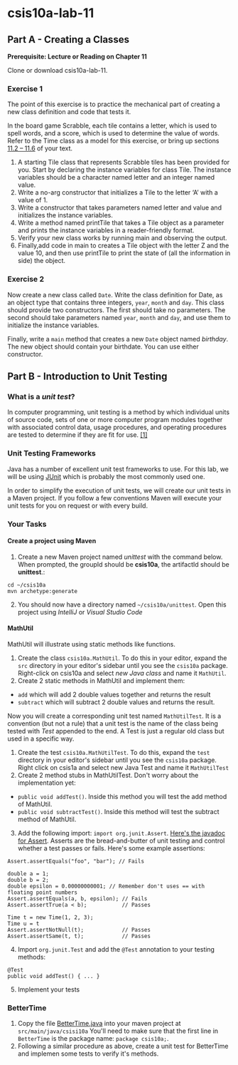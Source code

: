 # csis10a-lab-11

## Part A - Creating a Classes
__Prerequisite: Lecture or Reading on Chapter 11__

Clone or download csis10a-lab-11.

### Exercise 1

The point of this exercise is to practice the mechanical part of creating a new class definition and code that tests it. 

In the board game Scrabble, each tile contains a letter, which is used to spell words, and a score, which is used to determine the value of words. Refer to the Time class as a model for this exercise, or bring up sections [11.2 – 11.6](http://greenteapress.com/thinkapjava/html/thinkjava013.html#toc98) of your text.   

1. A starting Tile class that represents Scrabble tiles has been provided for you. Start by declaring the instance variables for class  Tile. The instance variables should be a character named letter and an integer named value.
2. Write a no-arg constructor that initializes a Tile to the letter ‘A’ with a value of 1.
3. Write a constructor that takes parameters named letter and value and initializes the instance variables.
4. Write a method named printTile that takes a Tile object as a parameter and prints the instance variables in a reader-friendly format.
5. Verify your new class works by running main and observing the output. 
6. Finally,add code in main to creates a Tile object with the letter Z and the value 10,  and then use printTile to print the state of (all the information in side) the object.

### Exercise 2 

Now create a new class called `Date`. Write the class definition for Date, as an object type that contains three integers, `year`, `month` and `day`. This class should provide two constructors. The first should take no parameters. The second should take parameters named `year`, `month` and `day`, and use them to initialize the instance variables.

Finally, write a `main` method that creates a new `Date` object named _birthday_. The new object should contain your birthdate. You can use either constructor. 

## Part B - Introduction to Unit Testing

### What is a _unit test_?

In computer programming, unit testing is a method by which individual units of source code, sets of one or more computer program modules together with associated control data, usage procedures, and operating procedures are tested to determine if they are fit for use. [[1]](http://en.wikipedia.org/wiki/Unit_testing)

### Unit Testing Frameworks

Java has a number of excellent unit test frameworks to use. For this lab, we will be using [JUnit](http://junit.org/) which is probably the most commonly used one.

In order to simplify the execution of unit tests, we will create our unit tests in a Maven project. If you follow a few conventions Maven will execute your unit tests for you on request or with every build.

### Your Tasks

#### Create a project using Maven

1. Create a new Maven project named _unittest_ with the command below. When prompted, the groupId should be __csis10a__, the artifactId should be __unittest__.:
```
cd ~/csis10a
mvn archetype:generate
```
2. You should now have a directory named `~/csis10a/unittest`. Open this project using _IntelliJ_ or _Visual Studio Code_

#### MathUtil

MathUtil will illustrate using static methods like functions.

1. Create the class `csis10a.MathUtil`. To do this in your editor, expand the `src` directory in your editor's sidebar until you see the `csis10a` package. Right-click on csis10a and select _new Java class_ and name it `MathUtil`.
2. Create 2 static methods in MathUtil and implement them:
  - `add` which will add 2 double values together and returns the result
  - `subtract` which will subtract 2 double values and returns the result.

Now you will create a corresponding unit test named `MathUtilTest`. It is a convention (but not a rule) that a unit test is the name of the class being tested with _Test_ appended to the end. A Test is just a regular old class but used in a specific way.

1. Create the test `csis10a.MathUtilTest`. To do this, expand the `test` directory in your editor's sidebar until you see the `csis10a` package. Right click on csis1a and select new Java Test and name it `MathUtilTest`
2. Create 2 method stubs in MathUtilTest. Don't worry about the implementation yet:
  - `public void addTest()`. Inside this method you will test the add method of MathUtil.
  - `public void subtractTest()`. Inside this method will test the subtract method of MathUtil.
3. Add the following import: `import org.junit.Assert`. [Here's the javadoc for Assert](http://junit.org/javadoc/latest/org/junit/Assert.html). Asserts are the bread-and-butter of unit testing and control whether a test passes or fails. Here's some example assertions:

```
Assert.assertEquals("foo", "bar"); // Fails

double a = 1;
double b = 2;
double epsilon = 0.00000000001; // Remember don't uses == with floating point numbers
Assert.assertEquals(a, b, epsilon); // Fails
Assert.assertTrue(a < b);           // Passes

Time t = new Time(1, 2, 3);
Time u = t
Assert.assertNotNull(t);            // Passes
Assert.assertSame(t, t);            // Passes  

```
4. Import `org.junit.Test` and add the `@Test` annotation to your testing methods:
```
@Test
public void addTest() { ... }
```
5. Implement your tests

### BetterTime
1. Copy the file [BetterTime.java](BetterTime.java) into your maven project at  `src/main/java/csisi10a` You'll need to make sure that the first line in `BetterTime` is the package name: `package csis10a;`.
2. Following a similar procedure as above, create a unit test for BetterTime and implemen some tests to verify it's methods.

